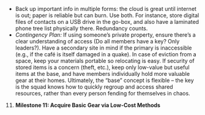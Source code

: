 - Back up important info in multiple forms: the cloud is great until internet is out; paper is reliable but can burn. Use both. For instance, store digital files of contacts on a USB drive in the go-box, and also have a laminated phone tree list physically there. Redundancy counts.  
- _Contingency Plan:_ If using someone’s private property, ensure there’s a clear understanding of access (Do all members have a key? Only leaders?). Have a secondary site in mind if the primary is inaccessible (e.g., if the café is itself damaged in a quake). In case of eviction from a space, keep your materials portable so relocating is easy. If security of stored items is a concern (theft, etc.), keep only low-value but useful items at the base, and have members individually hold more valuable gear at their homes. Ultimately, the “base” concept is flexible – the key is the squad knows how to quickly regroup and access shared resources, rather than every person fending for themselves in chaos.  
11. **Milestone 11: Acquire Basic Gear via Low-Cost Methods**
